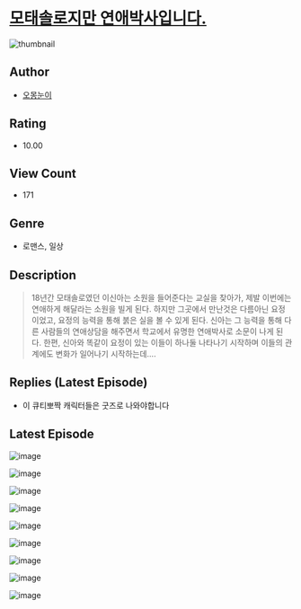 # [모태솔로지만 연애박사입니다.](https://comic.naver.com/challenge/list?titleId=810312)
![thumbnail](https://image-comic.pstatic.net/user_contents_data/challenge_comic/2023/05/23/358431/upload_7292231832386943284_480x623.jpeg)

## Author
- [오몽눈이](https://comic.naver.com/artistTitle?id=358431)

## Rating
- 10.00

## View Count
- 171

## Genre
- 로맨스, 일상

## Description
> 18년간 모태솔로였던 이신아는 소원을 들어준다는 교실을 찾아가, 제발 이번에는 연애하게 해달라는 소원을 빌게 된다. 하지만 그곳에서 만난것은 다름아닌 요정이었고, 요정의 능력을 통해 붉은 실을 볼 수 있게 된다. 신아는 그 능력을 통해 다른 사람들의 연애상담을 해주면서 학교에서 유명한 연애박사로 소문이 나게 된다. 한편, 신아와 똑같이 요정이 있는 이들이 하나둘 나타나기 시작하며 이들의 관계에도 변화가 일어나기 시작하는데....

## Replies (Latest Episode)
- 이 큐티뽀짝 캐릭터들은 굿즈로 나와야합니다

## Latest Episode
![image](https://image-comic.pstatic.net/user_contents_data/challenge_comic/2023/05/23/358431/upload_3486120570103489081.jpeg)

![image](https://image-comic.pstatic.net/user_contents_data/challenge_comic/2023/05/23/358431/upload_3630525145361310009.jpeg)

![image](https://image-comic.pstatic.net/user_contents_data/challenge_comic/2023/05/23/358431/upload_3991652055036093745.jpeg)

![image](https://image-comic.pstatic.net/user_contents_data/challenge_comic/2023/05/23/358431/upload_3775249255895545700.jpeg)

![image](https://image-comic.pstatic.net/user_contents_data/challenge_comic/2023/05/23/358431/upload_3703475550639110502.jpeg)

![image](https://image-comic.pstatic.net/user_contents_data/challenge_comic/2023/05/23/358431/upload_7220456805035423280.jpeg)

![image](https://image-comic.pstatic.net/user_contents_data/challenge_comic/2023/05/23/358431/upload_3690812290438030387.jpeg)

![image](https://image-comic.pstatic.net/user_contents_data/challenge_comic/2023/05/23/358431/upload_4064042582809065521.jpeg)

![image](https://image-comic.pstatic.net/user_contents_data/challenge_comic/2023/05/23/358431/upload_3474636210631422263.jpeg)
